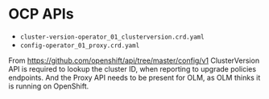 # OCP APIs


- `cluster-version-operator_01_clusterversion.crd.yaml`
- `config-operator_01_proxy.crd.yaml`

From https://github.com/openshift/api/tree/master/config/v1
ClusterVersion API is required to lookup the cluster ID, when reporting to upgrade policies endpoints.
And the Proxy API needs to be present for OLM, as OLM thinks it is running on OpenShift.
